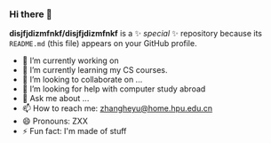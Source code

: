 ### Hi there 👋

**disjfjdizmfnkf/disjfjdizmfnkf** is a ✨ _special_ ✨ repository because its `README.md` (this file) appears on your GitHub profile.

- 🔭 I’m currently working on 
- 🌱 I’m currently learning my CS courses.
- 👯 I’m looking to collaborate on ...
- 🤔 I’m looking for help with computer study abroad
- 💬 Ask me about ...
- 📫 How to reach me: zhangheyu@home.hpu.edu.cn
- 😄 Pronouns: ZXX
- ⚡ Fun fact: I'm made of stuff
